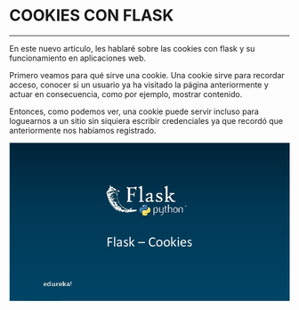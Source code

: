 # COOKIES CON FLASK
-----------------------------------------------------------------------------------------------------------------------------------------------------------------------------------
En este nuevo artículo, les hablaré sobre las cookies con flask y su funcionamiento en aplicaciones web.

Primero veamos para qué sirve una cookie. Una cookie sirve para recordar acceso, conocer si un usuario ya ha visitado la página anteriormente y actuar en consecuencia, como por ejemplo, mostrar contenido.

Entonces, como podemos ver, una cookie puede servir incluso para loguearnos a un sitio sin siquiera escribir credenciales ya que recordó que anteriormente nos habíamos registrado.



![flask](flask.jpg)

